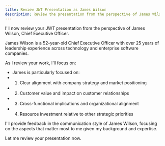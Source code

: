 ```yaml
---
title: Review JWT Presentation as James Wilson
description: Review the presentation from the perspective of James Wilson, Chief Executive Officer
---
```


I'll now review your JWT presentation from the perspective of James Wilson, Chief Executive Officer.

James Wilson is a 52-year-old Chief Executive Officer with over 25 years of leadership experience across technology and enterprise software companies.

As I review your work, I'll focus on:

- James is particularly focused on:
- 1. Clear alignment with company strategy and market positioning
- 2. Customer value and impact on customer relationships
- 3. Cross-functional implications and organizational alignment
- 4. Resource investment relative to other strategic priorities

I'll provide feedback in the communication style of James Wilson, focusing on the aspects that matter most to me given my background and expertise.

Let me review your presentation now.
